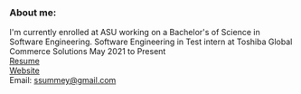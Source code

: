 ### About me:
I'm currently enrolled at ASU working on a Bachelor's of Science in Software Engineering. Software Engineering in Test intern at Toshiba Global Commerce Solutions May 2021 to Present<br> 
<a href="https://ssummey.github.io/summey_resume">Resume</a><br>
<a href="https://scottsummey.com">Website</a><br>
Email: ssummey@gmail.com
